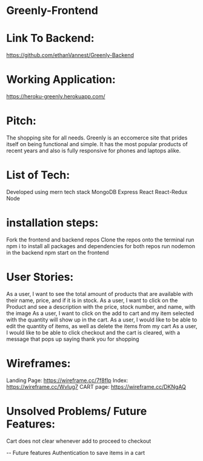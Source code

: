 # Greenly-Frontend

Link To Backend:
===========================
https://github.com/ethanVannest/Greenly-Backend

Working Application:
===========================
https://heroku-greenly.herokuapp.com/


Pitch:
===========================
The shopping site for all needs. Greenly is an eccomerce site that prides itself on being functional and simple. It has the most popular products of recent years and also is fully responsive for phones and laptops alike.

List of Tech:
===========================
Developed using mern tech stack
MongoDB
Express
React
React-Redux
Node

installation steps:
===========================
Fork the frontend and backend repos
Clone the repos onto the terminal
run npm i to install all packages and dependencies for both repos
run nodemon in the backend 
npm start on the frontend

User Stories:
===========================
As a user, I want to see the total amount of products that are available with their name, price, and if it is in stock.
As a user, I want to click on the Product and see a description with the price, stock number, and name, with the image
As a user, I want to click on the add to cart and my item selected with the quantity will show up in the cart.
As a user, I would like to be able to edit the quantity of items, as well as delete the items from my cart
As a user, I would like to be able to click checkout and the cart is cleared, with a message that pops up saying thank you for shopping


Wireframes:
===========================
Landing Page: https://wireframe.cc/7f8fIp
Index: https://wireframe.cc/Wvlug7
CART page: https://wireframe.cc/DKNgAQ

Unsolved Problems/ Future Features:
===========================
Cart does not clear whenever add to proceed to checkout 

-- Future features
Authentication to save items in a cart
